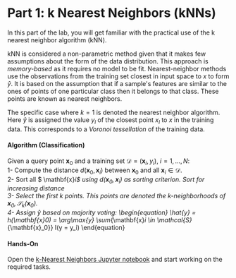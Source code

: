 # Part 1: k Nearest Neighbors (kNNs)

In this part of the lab, you will get familiar with the practical use of the k nearest neighbor algorithm (kNN). 

kNN is considered a non-parametric method given that it makes few assumptions about the form of the data distribution. This approach is *memory-based* as it requires no model to be fit. Nearest-neighbor methods use the observations from the training set closest in input space to $x$ to form $\hat{y}$. It is based on the assumption that if a sample's features are similar to the ones of points of one particular class then it belongs to that class. These points are known as nearest neighbors.

The specific case where $k=1$ is denoted the nearest neighbor algorithm. Here $\hat{y}$ is assigned the value $y_{l}$ of the closest point $x_{l}$ to $x$ in the training data. This corresponds to a *Voronoi tessellation* of the training data. 

#### Algorithm (Classification)
Given a query point $\mathbf{x}_0$ and a training set $\mathcal{D}=(\mathbf{x}_i, y_i)$, $i = 1,..., N$:<br>
1- Compute the distance $d(\mathbf{x}_0, \mathbf{x}_i)$ between $\mathbf{x}_0$ and all $\mathbf{x}_i \in \mathcal{D}$.<br>
2- Sort all $ \mathbf{x}_i$ using $d(\mathbf{x}_0, \mathbf{x}_i)$ as sorting criterion. Sort for increasing distance<br>
3- Select the first $k$ points. This points are denoted the k-neighborhoods of $\mathbf{x}_0,\, \mathcal{S}_k(\mathbf{x}_0)$. <br>
4- Assign $\hat{y}$ based on majority voting:
\begin{equation}
\hat{y} = h(\mathbf{x}_0) = \arg\max_{y} \sum_{\mathbf{x}_i \in \mathcal{S}_{\mathbf{x}_0}} I(y = y_i)
\end{equation}

#### Hands-On
Open the [k-Nearest Neighbors Jupyter notebook](./knn.ipynb) and start working on the required tasks.



